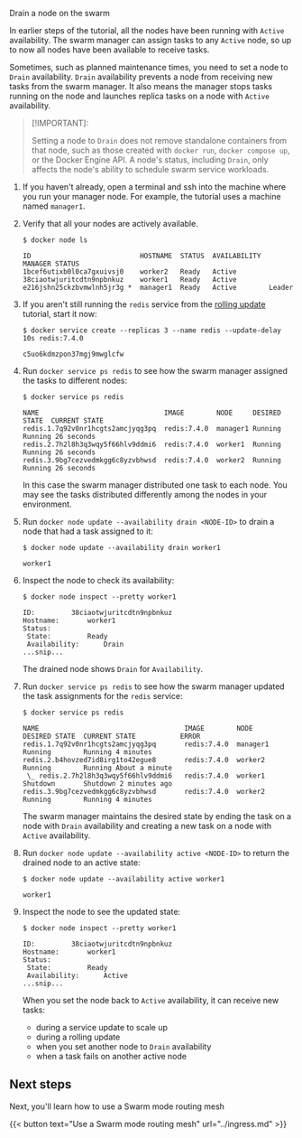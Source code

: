 Drain a node on the swarm


In earlier steps of the tutorial, all the nodes have been running with `Active`
availability. The swarm manager can assign tasks to any `Active` node, so up to
now all nodes have been available to receive tasks.

Sometimes, such as planned maintenance times, you need to set a node to `Drain`
availability. `Drain` availability  prevents a node from receiving new tasks
from the swarm manager. It also means the manager stops tasks running on the
node and launches replica tasks on a node with `Active` availability.

> [!IMPORTANT]: 
>
> Setting a node to `Drain` does not remove standalone containers from that node,
> such as those created with `docker run`, `docker compose up`, or the Docker Engine
> API. A node's status, including `Drain`, only affects the node's ability to schedule
> swarm service workloads.

1.  If you haven't already, open a terminal and ssh into the machine where you
    run your manager node. For example, the tutorial uses a machine named
    `manager1`.

2.  Verify that all your nodes are actively available.

    ```console
    $ docker node ls

    ID                           HOSTNAME  STATUS  AVAILABILITY  MANAGER STATUS
    1bcef6utixb0l0ca7gxuivsj0    worker2   Ready   Active
    38ciaotwjuritcdtn9npbnkuz    worker1   Ready   Active
    e216jshn25ckzbvmwlnh5jr3g *  manager1  Ready   Active        Leader
    ```

3.  If you aren't still running the `redis` service from the
    [rolling update](rolling-update.md) tutorial, start it now:

    ```console
    $ docker service create --replicas 3 --name redis --update-delay 10s redis:7.4.0

    c5uo6kdmzpon37mgj9mwglcfw
    ```

4.  Run `docker service ps redis` to see how the swarm manager assigned the
tasks to different nodes:

    ```console
    $ docker service ps redis

    NAME                               IMAGE        NODE     DESIRED STATE  CURRENT STATE
    redis.1.7q92v0nr1hcgts2amcjyqg3pq  redis:7.4.0  manager1 Running        Running 26 seconds
    redis.2.7h2l8h3q3wqy5f66hlv9ddmi6  redis:7.4.0  worker1  Running        Running 26 seconds
    redis.3.9bg7cezvedmkgg6c8yzvbhwsd  redis:7.4.0  worker2  Running        Running 26 seconds
    ```

    In this case the swarm manager distributed one task to each node. You may
    see the tasks distributed differently among the nodes in your environment.

5.  Run `docker node update --availability drain <NODE-ID>` to drain a node that
had a task assigned to it:

    ```console
    $ docker node update --availability drain worker1

    worker1
    ```

6.  Inspect the node to check its availability:

    ```console
    $ docker node inspect --pretty worker1

    ID:			38ciaotwjuritcdtn9npbnkuz
    Hostname:		worker1
    Status:
     State:			Ready
     Availability:		Drain
    ...snip...
    ```

    The drained node shows `Drain` for `Availability`.

7.  Run `docker service ps redis` to see how the swarm manager updated the
task assignments for the `redis` service:

    ```console
    $ docker service ps redis

    NAME                                    IMAGE        NODE      DESIRED STATE  CURRENT STATE           ERROR
    redis.1.7q92v0nr1hcgts2amcjyqg3pq       redis:7.4.0  manager1  Running        Running 4 minutes
    redis.2.b4hovzed7id8irg1to42egue8       redis:7.4.0  worker2   Running        Running About a minute
     \_ redis.2.7h2l8h3q3wqy5f66hlv9ddmi6   redis:7.4.0  worker1   Shutdown       Shutdown 2 minutes ago
    redis.3.9bg7cezvedmkgg6c8yzvbhwsd       redis:7.4.0  worker2   Running        Running 4 minutes
    ```

    The swarm manager maintains the desired state by ending the task on a node
    with `Drain` availability and creating a new task on a node with `Active`
    availability.

8.  Run  `docker node update --availability active <NODE-ID>` to return the
drained node to an active state:

    ```console
    $ docker node update --availability active worker1

    worker1
    ```

9.  Inspect the node to see the updated state:

    ```console
    $ docker node inspect --pretty worker1

    ID:			38ciaotwjuritcdtn9npbnkuz
    Hostname:		worker1
    Status:
     State:			Ready
     Availability:		Active
    ...snip...
    ```

    When you set the node back to `Active` availability, it can receive new tasks:

    * during a service update to scale up
    * during a rolling update
    * when you set another node to `Drain` availability
    * when a task fails on another active node

## Next steps

Next, you'll learn how to use a Swarm mode routing mesh

{{< button text="Use a Swarm mode routing mesh" url="../ingress.md" >}}
